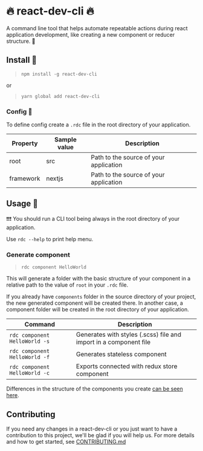 # :fire: react-dev-cli :fire:

A command line tool that helps automate repeatable actions during react application development, like creating a new component or reducer structure. :construction_worker:

## Install :hammer:
>```npm install -g react-dev-cli```

or
>```yarn global add react-dev-cli```

### Config :wrench:
To define config create a `.rdc` file in the root directory of your application.

| Property | Sample value     | Description                            |
|----------|------------------|----------------------------------------|
| root     | src              | Path to the source of your application |
| framework| nextjs           | Path to the source of your application |

## Usage :speedboat:
:exclamation::exclamation::exclamation:
You should run a CLI tool being always in the root directory of your application.

Use ```rdc --help``` to print help menu.

### Generate component
>```rdc component HelloWorld```

This will generate a folder with the basic structure of your component in a relative path to the value of `root` in your `.rdc` file.

If you already have `components` folder in the source directory of your project, the new generated component will be created there. In another case, a component folder will be created in the root directory of your application.

| Command      | Description                           |
|-------------|---------------------------------------|
| `rdc component HelloWorld -s`       | Generates with styles (.scss) file and import in a component file |
| `rdc component HelloWorld -f`  | Generates stateless component         |
| `rdc component HelloWorld -c` | Exports connected with redux store component  |

Differences in the structure of the components you create [can be seen here](templates/component.js).

## Contributing
If you need any changes in a react-dev-cli or you just want to have a contribution to this project, we'll be glad if you will help us. For more details and how to get started, see [CONTRIBUTING.md](CONTRIBUTING.md)

